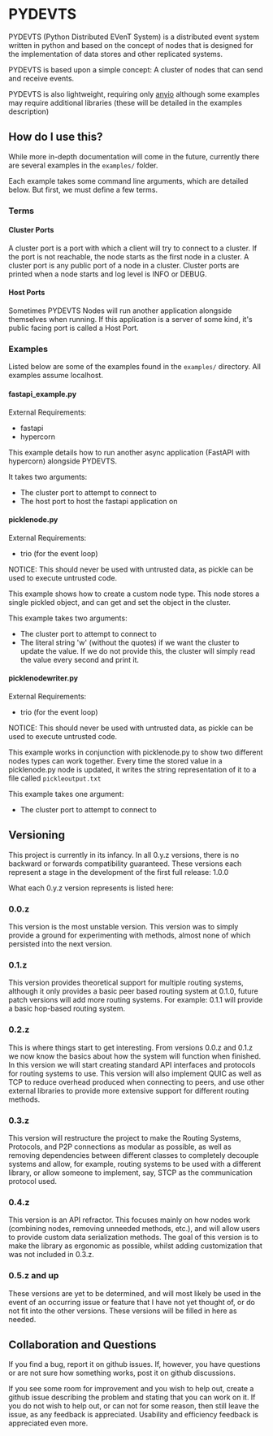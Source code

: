 # PYDEVTS

PYDEVTS (Python Distributed EVenT System) is a distributed event system written in python and based on the concept of nodes that is designed for the implementation of data stores and other replicated systems.

PYDEVTS is based upon a simple concept: A cluster of nodes that can send and receive events.

PYDEVTS is also lightweight, requiring only [anyio](https://github.com/agronholm/anyio) although some examples may require additional libraries (these will be detailed in the examples description)


## How do I use this?

While more in-depth documentation will come in the future, currently there are several examples in the `examples/` folder.

Each example takes some command line arguments, which are detailed below. But first, we must define a few terms.




### Terms


#### Cluster Ports

A cluster port is a port with which a client will try to connect to a cluster. If the port is not reachable, the node starts as the first node in a cluster. A cluster port is any public port of a node in a cluster. Cluster ports are printed when a node starts and log level is INFO or DEBUG.

#### Host Ports

Sometimes PYDEVTS Nodes will run another application alongside themselves when running. If this application is a server of some kind, it's public facing port is called a Host Port.

### Examples

Listed below are some of the examples found in the `examples/` directory. All examples assume localhost.

#### fastapi_example.py

External Requirements:
- fastapi
- hypercorn

This example details how to run another async application (FastAPI with hypercorn) alongside PYDEVTS.

It takes two arguments:
- The cluster port to attempt to connect to
- The host port to host the fastapi application on

#### picklenode.py

External Requirements:
- trio (for the event loop)

NOTICE: This should never be used with untrusted data, as pickle can be used to execute untrusted code.

This example shows how to create a custom node type. This node stores a single pickled object, and can get and set the object in the cluster.

This example takes two arguments:
- The cluster port to attempt to connect to
- The literal string 'w' (without the quotes) if we want the cluster to update the value. If we do not provide this, the cluster will simply read the value every second and print it.

#### picklenodewriter.py

External Requirements:
- trio (for the event loop)

NOTICE: This should never be used with untrusted data, as pickle can be used to execute untrusted code.

This example works in conjunction with picklenode.py to show two different nodes types can work together. Every time the stored value in a picklenode.py node is updated, it writes the string representation of it to a file called `pickleoutput.txt`

This example takes one argument:
- The cluster port to attempt to connect to


## Versioning

This project is currently in its infancy. In all 0.y.z versions, there is no backward or forwards compatibility guaranteed. These versions each represent a stage in the development of the first full release: 1.0.0

What each 0.y.z version represents is listed here:

### 0.0.z

This version is the most unstable version. This version was to simply provide a ground for experimenting with methods, almost none of which persisted into the next version.

### 0.1.z

This version provides theoretical support for multiple routing systems, although it only provides a basic peer based routing system at 0.1.0, future patch versions will add more routing systems. For example: 0.1.1 will provide a basic hop-based routing system.

### 0.2.z

This is where things start to get interesting. From versions 0.0.z and 0.1.z we now know the basics about how the system will function when finished. In this version we will start creating standard API interfaces and protocols for routing systems to use. This version will also implement QUIC as well as TCP to reduce overhead produced when connecting to peers, and use other external libraries to provide more extensive support for different routing methods.

### 0.3.z

This version will restructure the project to make the Routing Systems, Protocols, and P2P connections as modular as possible, as well as removing dependencies between different classes to completely decouple systems and allow, for example, routing systems to be used with a different library, or allow someone to implement, say, STCP as the communication protocol used.

### 0.4.z

This version is an API refractor. This focuses mainly on how nodes work (combining nodes, removing unneeded methods, etc.), and will allow users to provide custom data serialization methods. The goal of this version is to make the library as ergonomic as possible, whilst adding customization that was not included in 0.3.z.

### 0.5.z and up

These versions are yet to be determined, and will most likely be used in the event of an occurring issue or feature that I have not yet thought of, or do not fit into the other versions. These versions will be filled in here as needed.

## Collaboration and Questions

If you find a bug, report it on github issues. If, however, you have questions or are not sure how something works, post it on github discussions.

If you see some room for improvement and you wish to help out, create a github issue describing the problem and stating that you can work on it. If you do not wish to help out, or can not for some reason, then still leave the issue, as any feedback is appreciated. Usability and efficiency feedback is appreciated even more.

